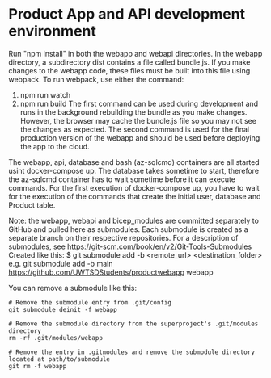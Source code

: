 # Product App and API development environment
Run "npm install" in both the webapp and webapi directories.
In the webapp directory, a subdirectory dist contains a file called bundle.js.
If you make changes to the webapp code, these files must be built into this file using webpack.
To run webpack, use either the command:
1. npm run watch
2. npm run build
The first command can be used during development and runs in the background rebuilding the bundle as you make changes. However,
the browser may cache the bundle.js file so you may not see the changes as expected.
The second command is used for the final production version of the webapp and should be used before deploying the app to the cloud.

The webapp, api, database and bash (az-sqlcmd) containers are all started usint docker-compose up.
The database takes sometime to start, therefore the az-sqlcmd container has to wait sometime before it can execute commands.
For the first execution of docker-compose up, you have to wait for the execution of the commands that create the initial user, database
and Product table.

Note: the webapp, webapi and bicep_modules are committed separately to GitHub and pulled here as submodules.
Each submodule is created as a separate branch on their respective repositories.
For a description of submodules, see https://git-scm.com/book/en/v2/Git-Tools-Submodules
Created like this:
$ git submodule add -b <branch> <remote_url> <destination_folder>
e.g. git submodule add -b main https://github.com/UWTSDStudents/productwebapp webapp

You can remove a submodule like this:
```
# Remove the submodule entry from .git/config
git submodule deinit -f webapp

# Remove the submodule directory from the superproject's .git/modules directory
rm -rf .git/modules/webapp

# Remove the entry in .gitmodules and remove the submodule directory located at path/to/submodule
git rm -f webapp
```


